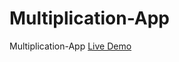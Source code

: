 # Multiplication-App
Multiplication-App <a href="https://akki4feb95.github.io/Multiplication-App/">Live Demo</a>
